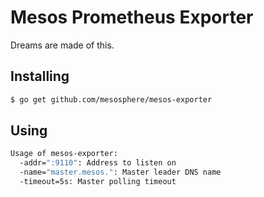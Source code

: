 # Mesos Prometheus Exporter

Dreams are made of this.

## Installing
```sh
$ go get github.com/mesosphere/mesos-exporter
```

## Using
```sh
Usage of mesos-exporter:
  -addr=":9110": Address to listen on
  -name="master.mesos.": Master leader DNS name
  -timeout=5s: Master polling timeout
```
